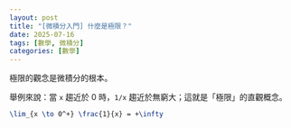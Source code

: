 ```yaml
---
layout: post
title: "[微積分入門] 什麼是極限？"
date: 2025-07-16
tags: [數學, 微積分]
categories: [數學]
---
```


極限的觀念是微積分的根本。

舉例來說：當 `x` 趨近於 0 時，`1/x` 趨近於無窮大；這就是「極限」的直觀概念。

```latex
\lim_{x \to 0^+} \frac{1}{x} = +\infty